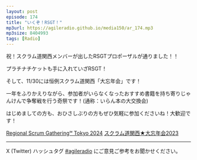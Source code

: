```yaml
---
layout: post
episode: 174
title: "いくぞ！RSGT！"
mp3url: https://agileradio.github.io/media150/ar_174.mp3
mp3size: 8404993
tags: [Radio]
---
```


祝！スクラム道関西メンバーが出したRSGTプロポーザルが通りました！！

プラチナチケットも手に入れていざRSGT！

そして、11/30には恒例スクラム道関西「大忘年会」です！

一年をふりかえりながら、参加者がいらなくなったおすすめ書籍を持ち寄りじゃんけんで争奪戦を行う奇祭です！(通称：いらん本の大交換会)

はじめましての方も、おひさしぶりの方もぜひ気軽に参加くださいね！大歓迎です！

[Regional Scrum Gathering&#x2120; Tokyo 2024](https://2024.scrumgatheringtokyo.org/index.html)
[スクラム道関西★大忘年会2023](https://scrumdo-kansai.connpass.com/event/301591/)

---

X (Twitter) ハッシュタグ [#agileradio](https://twitter.com/intent/tweet?hashtags=agileradio) にご意見ご参考をお聞かせください。
